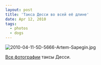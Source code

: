 ```yaml
---
layout: post
title: 'Такса Десси во всей её длине'
date: Apr 12, 2010
tags:
  - photos
  - dogs
---
```


![2010-04-11-5D-5666-Artem-Sapegin.jpg](photo://1116)

[Все фотографии](http://birdwatcher.ru/albums/dachshund/) таксы Десси.

